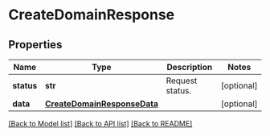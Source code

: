 # CreateDomainResponse

## Properties
Name | Type | Description | Notes
------------ | ------------- | ------------- | -------------
**status** | **str** | Request status. | [optional] 
**data** | [**CreateDomainResponseData**](CreateDomainResponseData.md) |  | [optional] 

[[Back to Model list]](../README.md#documentation-for-models) [[Back to API list]](../README.md#documentation-for-api-endpoints) [[Back to README]](../README.md)


